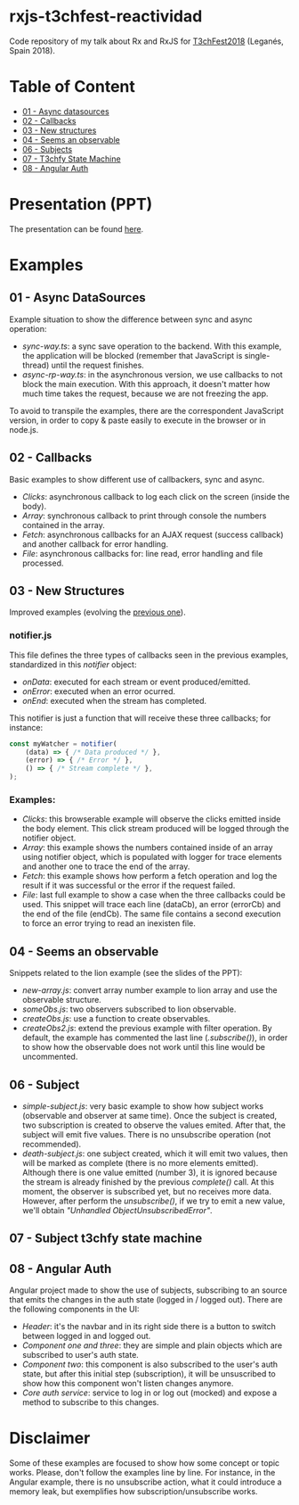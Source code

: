 # rxjs-t3chfest-reactividad
Code repository of my talk about Rx and RxJS for [T3chFest2018](https://t3chfest.uc3m.es/2018/) (Leganés, Spain 2018).

# Table of Content
- [01 - Async datasources](#01)
- [02 - Callbacks](#02)
- [03 - New structures](#03)
- [04 - Seems an observable](#04)
- [06 - Subjects](#06)
- [07 - T3chfy State Machine](#07)
- [08 - Angular Auth](#08)

# Presentation (PPT)
The presentation can be found [here](https://www.slideshare.net/sema_hkd/t3chfest-2018-entendamos-de-una-vez-qu-es-eso-de-la-reactividad).

# Examples
## 01 - Async DataSources <div id="01" />
Example situation to show the difference between sync and async operation:
- *sync-way.ts*: a sync save operation to the backend. With this example, the application will be blocked (remember that JavaScript is single-thread) until the request finishes. 
- *async-rp-way.ts*: in the asynchronous version, we use callbacks to not block the main execution. With this approach, it doesn't matter how much time takes the request, because we are not freezing the app.

To avoid to transpile the examples, there are the correspondent JavaScript version, in order to copy & paste easily to execute in the browser or in node.js.

## 02 - Callbacks <div id="02" />
Basic examples to show different use of callbackers, sync and async.
- *Clicks*: asynchronous callback to log each click on the screen (inside the body).
- *Array*: synchronous callback to print through console the numbers contained in the array.
- *Fetch*: asynchronous callbacks for an AJAX request (success callback) and another callback for error handling.
- *File*: asynchronous callbacks for: line read, error handling and file processed.

## 03 - New Structures <div id="03" />
Improved examples (evolving the [previous one](#02)).
### notifier.js
This file defines the three types of callbacks seen in the previous examples, standardized in this *notifier* object:
- *onData*: executed for each stream or event produced/emitted.
- *onError*: executed when an error ocurred.
- *onEnd*: executed when the stream has completed.

This notifier is just a function that will receive these three callbacks; for instance:
```js
const myWatcher = notifier(
    (data) => { /* Data produced */ },
    (error) => { /* Error */ },
    () => { /* Stream complete */ },
);
```

### Examples:
- *Clicks*: this browserable example will observe the clicks emitted inside the body element. This click stream produced will be logged through the notifier object.
- *Array*: this example shows the numbers contained inside of an array using notifier object, which is populated with logger for trace elements and another one to trace the end of the array.
- *Fetch*: this example shows how perform a fetch operation and log the result if it was successful or the error if the request failed.
- *File*: last full example to show a case when the three callbacks could be used. This snippet will trace each line (dataCb), an error (errorCb) and the end of the file (endCb). The same file contains a second execution to force an error trying to read an inexisten file.

## 04 - Seems an observable <div id="04" />
Snippets related to the lion example (see the slides of the PPT):
- *new-array.js*: convert array number example to lion array and use the observable structure.
- *someObs.js*: two observers subscribed to lion observable.
- *createObs.js*: use a function to create observables.
- *createObs2.js*: extend the previous example with filter operation. By default, the example has commented the last line (*.subscribe()*), in order to show how the observable does not work until this line would be uncommented.

## 06 - Subject <div id="06" />
- *simple-subject.js*: very basic example to show how subject works (observable and observer at same time). Once the subject is created, two subscription is created to observe the values emited. After that, the subject will emit five values. There is no unsubscribe operation (not recommended).
- *death-subject.js*: one subject created, which it will emit two values, then will be marked as complete (there is no more elements emitted). Although there is one value emitted (number 3), it is ignored because the stream is already finished by the previous *complete()* call. At this moment, the observer is subscribed yet, but no receives more data. However, after perform the *unsubscribe()*, if we try to emit a new value, we'll obtain *"Unhandled ObjectUnsubscribedError"*.

## 07 - Subject t3chfy state machine <div id="07" />

## 08 - Angular Auth <div id="08" />
Angular project made to show the use of subjects, subscribing to an source that emits the changes in the auth state (logged in / logged out). There are the following components in the UI:
- *Header*: it's the navbar and in its right side there is a button to switch between logged in and logged out.
- *Component one and three*: they are simple and plain objects which are subscribed to user's auth state.
- *Component two*: this component is also subscribed to the user's auth state, but after this initial step (subscription), it will be unsuscribed to show how this component won't listen changes anymore.
- *Core auth service*: service to log in or log out (mocked) and expose a method to subscribe to this changes.

# Disclaimer
Some of these examples are focused to show how some concept or topic works. Please, don't follow the examples line by line. For instance, in the Angular example, there is no unsubscribe action, what it could introduce a memory leak, but exemplifies how subscription/unsubscribe works.
